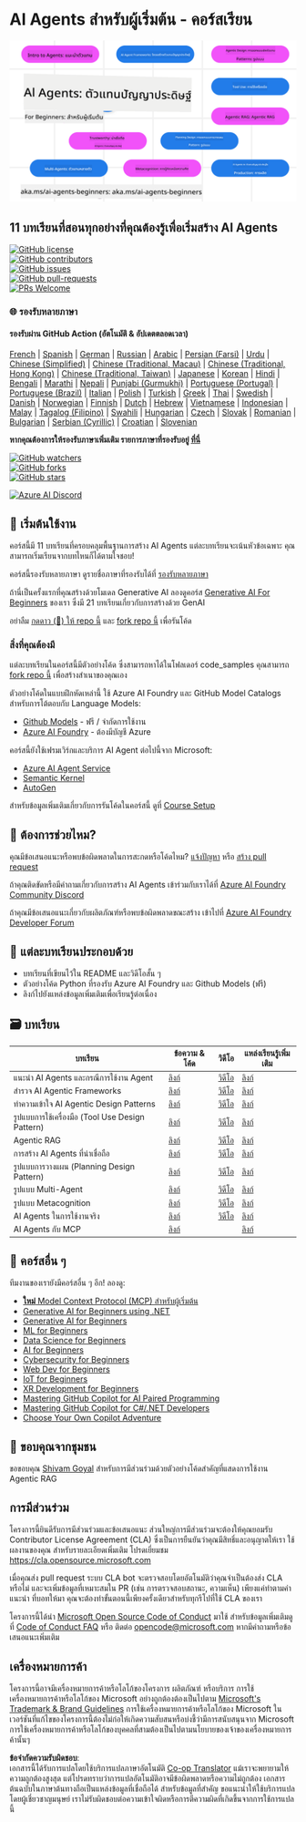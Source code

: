 <!--
CO_OP_TRANSLATOR_METADATA:
{
  "original_hash": "b06f16d6944fab788df1db7638d0edaa",
  "translation_date": "2025-07-12T08:38:57+00:00",
  "source_file": "README.md",
  "language_code": "th"
}
-->
# AI Agents สำหรับผู้เริ่มต้น - คอร์สเรียน

![Generative AI For Beginners](../../translated_images/repo-thumbnail.083b24afed61b6dd27a7fc53798bebe9edf688a41031163a1fca9f61c64d63ec.th.png)

## 11 บทเรียนที่สอนทุกอย่างที่คุณต้องรู้เพื่อเริ่มสร้าง AI Agents

[![GitHub license](https://img.shields.io/github/license/microsoft/ai-agents-for-beginners.svg)](https://github.com/microsoft/ai-agents-for-beginners/blob/master/LICENSE?WT.mc_id=academic-105485-koreyst)  
[![GitHub contributors](https://img.shields.io/github/contributors/microsoft/ai-agents-for-beginners.svg)](https://GitHub.com/microsoft/ai-agents-for-beginners/graphs/contributors/?WT.mc_id=academic-105485-koreyst)  
[![GitHub issues](https://img.shields.io/github/issues/microsoft/ai-agents-for-beginners.svg)](https://GitHub.com/microsoft/ai-agents-for-beginners/issues/?WT.mc_id=academic-105485-koreyst)  
[![GitHub pull-requests](https://img.shields.io/github/issues-pr/microsoft/ai-agents-for-beginners.svg)](https://GitHub.com/microsoft/ai-agents-for-beginners/pulls/?WT.mc_id=academic-105485-koreyst)  
[![PRs Welcome](https://img.shields.io/badge/PRs-welcome-brightgreen.svg?style=flat-square)](http://makeapullrequest.com?WT.mc_id=academic-105485-koreyst)

### 🌐 รองรับหลายภาษา

#### รองรับผ่าน GitHub Action (อัตโนมัติ & อัปเดตตลอดเวลา)

[French](../fr/README.md) | [Spanish](../es/README.md) | [German](../de/README.md) | [Russian](../ru/README.md) | [Arabic](../ar/README.md) | [Persian (Farsi)](../fa/README.md) | [Urdu](../ur/README.md) | [Chinese (Simplified)](../zh/README.md) | [Chinese (Traditional, Macau)](../mo/README.md) | [Chinese (Traditional, Hong Kong)](../hk/README.md) | [Chinese (Traditional, Taiwan)](../tw/README.md) | [Japanese](../ja/README.md) | [Korean](../ko/README.md) | [Hindi](../hi/README.md) | [Bengali](../bn/README.md) | [Marathi](../mr/README.md) | [Nepali](../ne/README.md) | [Punjabi (Gurmukhi)](../pa/README.md) | [Portuguese (Portugal)](../pt/README.md) | [Portuguese (Brazil)](../br/README.md) | [Italian](../it/README.md) | [Polish](../pl/README.md) | [Turkish](../tr/README.md) | [Greek](../el/README.md) | [Thai](./README.md) | [Swedish](../sv/README.md) | [Danish](../da/README.md) | [Norwegian](../no/README.md) | [Finnish](../fi/README.md) | [Dutch](../nl/README.md) | [Hebrew](../he/README.md) | [Vietnamese](../vi/README.md) | [Indonesian](../id/README.md) | [Malay](../ms/README.md) | [Tagalog (Filipino)](../tl/README.md) | [Swahili](../sw/README.md) | [Hungarian](../hu/README.md) | [Czech](../cs/README.md) | [Slovak](../sk/README.md) | [Romanian](../ro/README.md) | [Bulgarian](../bg/README.md) | [Serbian (Cyrillic)](../sr/README.md) | [Croatian](../hr/README.md) | [Slovenian](../sl/README.md)

**หากคุณต้องการให้รองรับภาษาเพิ่มเติม รายการภาษาที่รองรับอยู่ [ที่นี่](https://github.com/Azure/co-op-translator/blob/main/getting_started/supported-languages.md)**

[![GitHub watchers](https://img.shields.io/github/watchers/microsoft/ai-agents-for-beginners.svg?style=social&label=Watch)](https://GitHub.com/microsoft/ai-agents-for-beginners/watchers/?WT.mc_id=academic-105485-koreyst)  
[![GitHub forks](https://img.shields.io/github/forks/microsoft/ai-agents-for-beginners.svg?style=social&label=Fork)](https://GitHub.com/microsoft/ai-agents-for-beginners/network/?WT.mc_id=academic-105485-koreyst)  
[![GitHub stars](https://img.shields.io/github/stars/microsoft/ai-agents-for-beginners.svg?style=social&label=Star)](https://GitHub.com/microsoft/ai-agents-for-beginners/stargazers/?WT.mc_id=academic-105485-koreyst)

[![Azure AI Discord](https://dcbadge.limes.pink/api/server/kzRShWzttr)](https://discord.gg/kzRShWzttr)


## 🌱 เริ่มต้นใช้งาน

คอร์สนี้มี 11 บทเรียนที่ครอบคลุมพื้นฐานการสร้าง AI Agents แต่ละบทเรียนจะเน้นหัวข้อเฉพาะ คุณสามารถเริ่มเรียนจากบทไหนก็ได้ตามใจชอบ!

คอร์สนี้รองรับหลายภาษา ดูรายชื่อภาษาที่รองรับได้ที่ [รองรับหลายภาษา](../..)

ถ้านี่เป็นครั้งแรกที่คุณสร้างด้วยโมเดล Generative AI ลองดูคอร์ส [Generative AI For Beginners](https://aka.ms/genai-beginners) ของเรา ซึ่งมี 21 บทเรียนเกี่ยวกับการสร้างด้วย GenAI

อย่าลืม [กดดาว (🌟) ให้ repo นี้](https://docs.github.com/en/get-started/exploring-projects-on-github/saving-repositories-with-stars?WT.mc_id=academic-105485-koreyst) และ [fork repo นี้](https://github.com/microsoft/ai-agents-for-beginners/fork) เพื่อรันโค้ด

### สิ่งที่คุณต้องมี

แต่ละบทเรียนในคอร์สนี้มีตัวอย่างโค้ด ซึ่งสามารถหาได้ในโฟลเดอร์ code_samples คุณสามารถ [fork repo นี้](https://github.com/microsoft/ai-agents-for-beginners/fork) เพื่อสร้างสำเนาของคุณเอง

ตัวอย่างโค้ดในแบบฝึกหัดเหล่านี้ ใช้ Azure AI Foundry และ GitHub Model Catalogs สำหรับการโต้ตอบกับ Language Models:

- [Github Models](https://aka.ms/ai-agents-beginners/github-models) - ฟรี / จำกัดการใช้งาน  
- [Azure AI Foundry](https://aka.ms/ai-agents-beginners/ai-foundry) - ต้องมีบัญชี Azure

คอร์สนี้ยังใช้เฟรมเวิร์กและบริการ AI Agent ต่อไปนี้จาก Microsoft:

- [Azure AI Agent Service](https://aka.ms/ai-agents-beginners/ai-agent-service)  
- [Semantic Kernel](https://aka.ms/ai-agents-beginners/semantic-kernel)  
- [AutoGen](https://aka.ms/ai-agents/autogen)

สำหรับข้อมูลเพิ่มเติมเกี่ยวกับการรันโค้ดในคอร์สนี้ ดูที่ [Course Setup](./00-course-setup/README.md)

## 🙏 ต้องการช่วยไหม?

คุณมีข้อเสนอแนะหรือพบข้อผิดพลาดในการสะกดหรือโค้ดไหม? [แจ้งปัญหา](https://github.com/microsoft/ai-agents-for-beginners/issues?WT.mc_id=academic-105485-koreyst) หรือ [สร้าง pull request](https://github.com/microsoft/ai-agents-for-beginners/pulls?WT.mc_id=academic-105485-koreyst)

ถ้าคุณติดขัดหรือมีคำถามเกี่ยวกับการสร้าง AI Agents เข้าร่วมกับเราได้ที่ [Azure AI Foundry Community Discord](https://discord.gg/kzRShWzttr)

ถ้าคุณมีข้อเสนอแนะเกี่ยวกับผลิตภัณฑ์หรือพบข้อผิดพลาดขณะสร้าง เข้าไปที่ [Azure AI Foundry Developer Forum](https://aka.ms/azureaifoundry/forum)

## 📂 แต่ละบทเรียนประกอบด้วย

- บทเรียนที่เขียนไว้ใน README และวิดีโอสั้น ๆ  
- ตัวอย่างโค้ด Python ที่รองรับ Azure AI Foundry และ Github Models (ฟรี)  
- ลิงก์ไปยังแหล่งข้อมูลเพิ่มเติมเพื่อเรียนรู้ต่อเนื่อง

## 🗃️ บทเรียน

| **บทเรียน**                              | **ข้อความ & โค้ด**                                  | **วิดีโอ**                                                | **แหล่งเรียนรู้เพิ่มเติม**                                                             |
|------------------------------------------|----------------------------------------------------|------------------------------------------------------------|----------------------------------------------------------------------------------------|
| แนะนำ AI Agents และกรณีการใช้งาน Agent  | [ลิงก์](./01-intro-to-ai-agents/README.md)          | [วิดีโอ](https://youtu.be/3zgm60bXmQk?si=z8QygFvYQv-9WtO1)  | [ลิงก์](https://aka.ms/ai-agents-beginners/collection?WT.mc_id=academic-105485-koreyst) |
| สำรวจ AI Agentic Frameworks              | [ลิงก์](./02-explore-agentic-frameworks/README.md)  | [วิดีโอ](https://youtu.be/ODwF-EZo_O8?si=Vawth4hzVaHv-u0H)  | [ลิงก์](https://aka.ms/ai-agents-beginners/collection?WT.mc_id=academic-105485-koreyst) |
| ทำความเข้าใจ AI Agentic Design Patterns | [ลิงก์](./03-agentic-design-patterns/README.md)     | [วิดีโอ](https://youtu.be/m9lM8qqoOEA?si=BIzHwzstTPL8o9GF)  | [ลิงก์](https://aka.ms/ai-agents-beginners/collection?WT.mc_id=academic-105485-koreyst) |
| รูปแบบการใช้เครื่องมือ (Tool Use Design Pattern) | [ลิงก์](./04-tool-use/README.md)                    | [วิดีโอ](https://youtu.be/vieRiPRx-gI?si=2z6O2Xu2cu_Jz46N)  | [ลิงก์](https://aka.ms/ai-agents-beginners/collection?WT.mc_id=academic-105485-koreyst) |
| Agentic RAG                             | [ลิงก์](./05-agentic-rag/README.md)                 | [วิดีโอ](https://youtu.be/WcjAARvdL7I?si=gKPWsQpKiIlDH9A3)  | [ลิงก์](https://aka.ms/ai-agents-beginners/collection?WT.mc_id=academic-105485-koreyst) |
| การสร้าง AI Agents ที่น่าเชื่อถือ       | [ลิงก์](./06-building-trustworthy-agents/README.md) | [วิดีโอ](https://youtu.be/iZKkMEGBCUQ?si=jZjpiMnGFOE9L8OK ) | [ลิงก์](https://aka.ms/ai-agents-beginners/collection?WT.mc_id=academic-105485-koreyst) |
| รูปแบบการวางแผน (Planning Design Pattern) | [ลิงก์](./07-planning-design/README.md)             | [วิดีโอ](https://youtu.be/kPfJ2BrBCMY?si=6SC_iv_E5-mzucnC)  | [ลิงก์](https://aka.ms/ai-agents-beginners/collection?WT.mc_id=academic-105485-koreyst) |
| รูปแบบ Multi-Agent                      | [ลิงก์](./08-multi-agent/README.md)                 | [วิดีโอ](https://youtu.be/V6HpE9hZEx0?si=rMgDhEu7wXo2uo6g)  | [ลิงก์](https://aka.ms/ai-agents-beginners/collection?WT.mc_id=academic-105485-koreyst) |
| รูปแบบ Metacognition                    | [ลิงก์](./09-metacognition/README.md)               | [วิดีโอ](https://youtu.be/His9R6gw6Ec?si=8gck6vvdSNCt6OcF)  | [ลิงก์](https://aka.ms/ai-agents-beginners/collection?WT.mc_id=academic-105485-koreyst) |
| AI Agents ในการใช้งานจริง               | [ลิงก์](./10-ai-agents-production/README.md)        | [วิดีโอ](https://youtu.be/l4TP6IyJxmQ?si=31dnhexRo6yLRJDl)  | [ลิงก์](https://aka.ms/ai-agents-beginners/collection?WT.mc_id=academic-105485-koreyst) |
| AI Agents กับ MCP                       | [ลิงก์](./11-mcp/README.md)                         |                                                            | [ลิงก์](https://aka.ms/mcp-for-beginners)                                               |

## 🎒 คอร์สอื่น ๆ

ทีมงานของเรายังมีคอร์สอื่น ๆ อีก! ลองดู:

- [**ใหม่** Model Context Protocol (MCP) สำหรับผู้เริ่มต้น](https://github.com/microsoft/mcp-for-beginners?WT.mc_id=academic-105485-koreyst)
- [Generative AI for Beginners using .NET](https://github.com/microsoft/Generative-AI-for-beginners-dotnet?WT.mc_id=academic-105485-koreyst)
- [Generative AI for Beginners](https://github.com/microsoft/generative-ai-for-beginners?WT.mc_id=academic-105485-koreyst)
- [ML for Beginners](https://aka.ms/ml-beginners?WT.mc_id=academic-105485-koreyst)
- [Data Science for Beginners](https://aka.ms/datascience-beginners?WT.mc_id=academic-105485-koreyst)
- [AI for Beginners](https://aka.ms/ai-beginners?WT.mc_id=academic-105485-koreyst)
- [Cybersecurity for Beginners](https://github.com/microsoft/Security-101??WT.mc_id=academic-96948-sayoung)
- [Web Dev for Beginners](https://aka.ms/webdev-beginners?WT.mc_id=academic-105485-koreyst)
- [IoT for Beginners](https://aka.ms/iot-beginners?WT.mc_id=academic-105485-koreyst)
- [XR Development for Beginners](https://github.com/microsoft/xr-development-for-beginners?WT.mc_id=academic-105485-koreyst)
- [Mastering GitHub Copilot for AI Paired Programming](https://aka.ms/GitHubCopilotAI?WT.mc_id=academic-105485-koreyst)
- [Mastering GitHub Copilot for C#/.NET Developers](https://github.com/microsoft/mastering-github-copilot-for-dotnet-csharp-developers?WT.mc_id=academic-105485-koreyst)
- [Choose Your Own Copilot Adventure](https://github.com/microsoft/CopilotAdventures?WT.mc_id=academic-105485-koreyst)

## 🌟 ขอบคุณจากชุมชน

ขอขอบคุณ [Shivam Goyal](https://www.linkedin.com/in/shivam2003/) สำหรับการมีส่วนร่วมด้วยตัวอย่างโค้ดสำคัญที่แสดงการใช้งาน Agentic RAG

## การมีส่วนร่วม

โครงการนี้ยินดีรับการมีส่วนร่วมและข้อเสนอแนะ ส่วนใหญ่การมีส่วนร่วมจะต้องให้คุณยอมรับ
Contributor License Agreement (CLA) ซึ่งเป็นการยืนยันว่าคุณมีสิทธิ์และอนุญาตให้เรา
ใช้ผลงานของคุณ สำหรับรายละเอียดเพิ่มเติม โปรดเยี่ยมชม
<https://cla.opensource.microsoft.com>

เมื่อคุณส่ง pull request ระบบ CLA bot จะตรวจสอบโดยอัตโนมัติว่าคุณจำเป็นต้องส่ง
CLA หรือไม่ และจะเพิ่มข้อมูลที่เหมาะสมใน PR (เช่น การตรวจสอบสถานะ, ความเห็น) เพียงแค่ทำตามคำแนะนำ
ที่บอทให้มา คุณจะต้องทำขั้นตอนนี้เพียงครั้งเดียวสำหรับทุกรีโปที่ใช้ CLA ของเรา

โครงการนี้ได้นำ [Microsoft Open Source Code of Conduct](https://opensource.microsoft.com/codeofconduct/) มาใช้
สำหรับข้อมูลเพิ่มเติมดูที่ [Code of Conduct FAQ](https://opensource.microsoft.com/codeofconduct/faq/) หรือ
ติดต่อ [opencode@microsoft.com](mailto:opencode@microsoft.com) หากมีคำถามหรือข้อเสนอแนะเพิ่มเติม

## เครื่องหมายการค้า

โครงการนี้อาจมีเครื่องหมายการค้าหรือโลโก้ของโครงการ ผลิตภัณฑ์ หรือบริการ การใช้เครื่องหมายการค้าหรือโลโก้ของ Microsoft อย่างถูกต้องต้องเป็นไปตาม
[Microsoft's Trademark & Brand Guidelines](https://www.microsoft.com/legal/intellectualproperty/trademarks/usage/general)
การใช้เครื่องหมายการค้าหรือโลโก้ของ Microsoft ในเวอร์ชันที่แก้ไขของโครงการนี้ต้องไม่ก่อให้เกิดความสับสนหรือบ่งชี้ว่ามีการสนับสนุนจาก Microsoft
การใช้เครื่องหมายการค้าหรือโลโก้ของบุคคลที่สามต้องเป็นไปตามนโยบายของเจ้าของเครื่องหมายการค้านั้นๆ

**ข้อจำกัดความรับผิดชอบ**:  
เอกสารนี้ได้รับการแปลโดยใช้บริการแปลภาษาอัตโนมัติ [Co-op Translator](https://github.com/Azure/co-op-translator) แม้เราจะพยายามให้ความถูกต้องสูงสุด แต่โปรดทราบว่าการแปลอัตโนมัติอาจมีข้อผิดพลาดหรือความไม่ถูกต้อง เอกสารต้นฉบับในภาษาต้นทางถือเป็นแหล่งข้อมูลที่เชื่อถือได้ สำหรับข้อมูลที่สำคัญ ขอแนะนำให้ใช้บริการแปลโดยผู้เชี่ยวชาญมนุษย์ เราไม่รับผิดชอบต่อความเข้าใจผิดหรือการตีความผิดที่เกิดขึ้นจากการใช้การแปลนี้